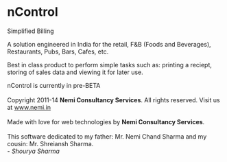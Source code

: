 nControl
========

Simplified Billing

A solution engineered in India for the retail, F&B (Foods and Beverages), Restaurants, Pubs, Bars, Cafes, etc.

Best in class product to perform simple tasks such as:
  printing a reciept, 
  storing of sales data and 
  viewing it for later use. 

nControl is currently in pre-BETA<br><br>Copyright 2011-14 <b>Nemi Consultancy Services</b>. All rights reserved. Visit us at www.nemi.in<br><br>Made with love for web technologies by <b>Nemi Consultancy Services</b>.<br><br>This software dedicated to my father: Mr. Nemi Chand Sharma and my cousin: Mr. Shreiansh Sharma.<br> - <i>Shourya Sharma</i></div>
